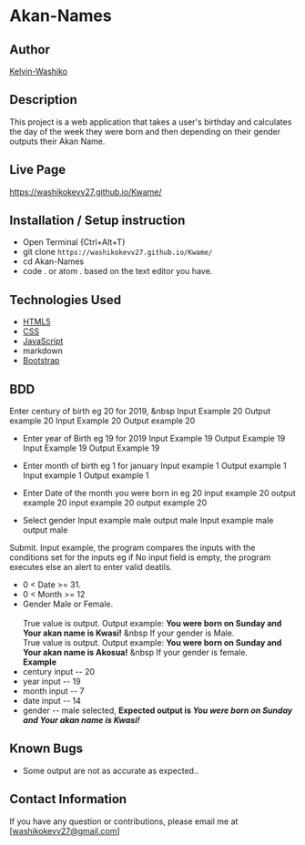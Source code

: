# Akan-Names
## Author
[Kelvin-Washiko](https://github.com/Washikokevv27)
## Description
This project is a web application that takes a user's birthday and calculates the day of the week they were born and then depending on their gender outputs their Akan Name. 

## Live Page 
https://washikokevv27.github.io/Kwame/
## Installation / Setup instruction
* Open Terminal {Ctrl+Alt+T}
* git clone ```https://washikokevv27.github.io/Kwame/```
* cd Akan-Names
* code . or atom . based on the text editor you have.
## Technologies Used
* [HTML5](https://github.com/topics/html5)
* [CSS](https://github.com/topics/css3)
* [JavaScript](https://github.com/topics/javascript)
* markdown
* [Bootstrap](https://github.com/topics/bootstrap)

## BDD
Enter century of birth eg 20 for 2019,
&nbsp Input Example 20
Output example 20
     Input Example 20
     Output example 20

* Enter year of Birth eg 19 for 2019
Input Example 19
Output Example 19
     Input Example 19
     Output Example 19

* Enter month of birth eg 1 for january 
Input example 1
Output example 1
    Input example 1
    Output example 1

* Enter Date of the month you were born in eg 20
input example 20
output example 20
    input example 20
    output example 20

* Select gender 
Input example male
output male
    Input example male
    output male

Submit.
Input example, the program compares the inputs with the conditions set for the inputs eg if No input field is empty, the program executes else an alert to enter valid deatils.
* 0 < Date >= 31.
* 0 < Month >= 12
* Gender Male or Female. <br/>  
True value is output. Output example: **You were born on Sunday and Your akan name is Kwasi!** &nbsp If your gender is Male.<br/>
True value is output. Output example: **You were born on Sunday and Your akan name is  Akosua!** &nbsp If your gender is female.  
**Example**
* century input -- 20
* year input   -- 19
* month input  -- 7
* date input -- 14
* gender -- male selected,
**Expected output is *You were born on Sunday and Your akan name is Kwasi!*** 
## Known Bugs
* Some output are not as accurate as expected..
## Contact Information 
If you have any question or contributions, please email me at [washikokevv27@gmail.com]
